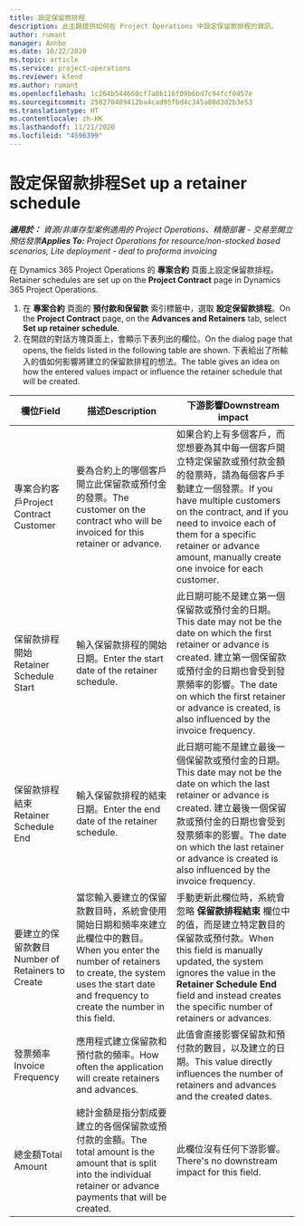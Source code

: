 ```yaml
---
title: 設定保留款排程
description: 此主題提供如何在 Project Operations 中設定保留款排程的資訊。
author: rumant
manager: Annbe
ms.date: 10/22/2020
ms.topic: article
ms.service: project-operations
ms.reviewer: kfend
ms.author: rumant
ms.openlocfilehash: 1c264b544660cf7a0b116f09b6bd7c94fcf0457e
ms.sourcegitcommit: 250270409412ba4cad95fbd4c345a80d3d2b3e53
ms.translationtype: HT
ms.contentlocale: zh-HK
ms.lasthandoff: 11/21/2020
ms.locfileid: "4596399"
---
```

# <a name="set-up-a-retainer-schedule"></a><span data-ttu-id="d59a8-103">設定保留款排程</span><span class="sxs-lookup"><span data-stu-id="d59a8-103">Set up a retainer schedule</span></span>

<span data-ttu-id="d59a8-104">_**適用於：** 資源/非庫存型案例適用的 Project Operations、精簡部署 - 交易至開立預估發票_</span><span class="sxs-lookup"><span data-stu-id="d59a8-104">_**Applies To:** Project Operations for resource/non-stocked based scenarios, Lite deployment - deal to proforma invoicing_</span></span>

<span data-ttu-id="d59a8-105">在 Dynamics 365 Project Operations 的 **專案合約** 頁面上設定保留款排程。</span><span class="sxs-lookup"><span data-stu-id="d59a8-105">Retainer schedules are set up on the **Project Contract** page in Dynamics 365 Project Operations.</span></span>

1. <span data-ttu-id="d59a8-106">在 **專案合約** 頁面的 **預付款和保留款** 索引標籤中，選取 **設定保留款排程**。</span><span class="sxs-lookup"><span data-stu-id="d59a8-106">On the **Project Contract** page, on the **Advances and Retainers** tab, select **Set up retainer schedule**.</span></span>
2. <span data-ttu-id="d59a8-107">在開啟的對話方塊頁面上，會顯示下表列出的欄位。</span><span class="sxs-lookup"><span data-stu-id="d59a8-107">On the dialog page that opens, the fields listed in the following table are shown.</span></span> <span data-ttu-id="d59a8-108">下表給出了所輸入的值如何影響將建立的保留款排程的想法。</span><span class="sxs-lookup"><span data-stu-id="d59a8-108">The table gives an idea on how the entered values impact or influence the retainer schedule that will be created.</span></span>

| <span data-ttu-id="d59a8-109">欄位</span><span class="sxs-lookup"><span data-stu-id="d59a8-109">Field</span></span> | <span data-ttu-id="d59a8-110">描述</span><span class="sxs-lookup"><span data-stu-id="d59a8-110">Description</span></span> | <span data-ttu-id="d59a8-111">下游影響</span><span class="sxs-lookup"><span data-stu-id="d59a8-111">Downstream impact</span></span> |
| --- | --- | --- |
| <span data-ttu-id="d59a8-112">專案合約客戶</span><span class="sxs-lookup"><span data-stu-id="d59a8-112">Project Contract Customer</span></span> | <span data-ttu-id="d59a8-113">要為合約上的哪個客戶開立此保留款或預付金的發票。</span><span class="sxs-lookup"><span data-stu-id="d59a8-113">The customer on the contract who will be invoiced for this retainer or advance.</span></span> | <span data-ttu-id="d59a8-114">如果合約上有多個客戶，而您想要為其中每一個客戶開立特定保留款或預付款金額的發票時，請為每個客戶手動建立一個發票。</span><span class="sxs-lookup"><span data-stu-id="d59a8-114">If you have multiple customers on the contract, and if you need to invoice each of them for a specific retainer or advance amount, manually create one invoice for each customer.</span></span> |
| <span data-ttu-id="d59a8-115">保留款排程開始</span><span class="sxs-lookup"><span data-stu-id="d59a8-115">Retainer Schedule Start</span></span> | <span data-ttu-id="d59a8-116">輸入保留款排程的開始日期。</span><span class="sxs-lookup"><span data-stu-id="d59a8-116">Enter the start date of the retainer schedule.</span></span> | <span data-ttu-id="d59a8-117">此日期可能不是建立第一個保留款或預付金的日期。</span><span class="sxs-lookup"><span data-stu-id="d59a8-117">This date may not be the date on which the first retainer or advance is created.</span></span> <span data-ttu-id="d59a8-118">建立第一個保留款或預付金的日期也會受到發票頻率的影響。</span><span class="sxs-lookup"><span data-stu-id="d59a8-118">The date on which the first retainer or advance is created, is also influenced by the invoice frequency.</span></span> |
| <span data-ttu-id="d59a8-119">保留款排程結束</span><span class="sxs-lookup"><span data-stu-id="d59a8-119">Retainer Schedule End</span></span> | <span data-ttu-id="d59a8-120">輸入保留款排程的結束日期。</span><span class="sxs-lookup"><span data-stu-id="d59a8-120">Enter the end date of the retainer schedule.</span></span> | <span data-ttu-id="d59a8-121">此日期可能不是建立最後一個保留款或預付金的日期。</span><span class="sxs-lookup"><span data-stu-id="d59a8-121">This date may not be the date on which the last retainer or advance is created.</span></span> <span data-ttu-id="d59a8-122">建立最後一個保留款或預付金的日期也會受到發票頻率的影響。</span><span class="sxs-lookup"><span data-stu-id="d59a8-122">The date on which the last retainer or advance is created is also influenced by the invoice frequency.</span></span> |
| <span data-ttu-id="d59a8-123">要建立的保留款數目</span><span class="sxs-lookup"><span data-stu-id="d59a8-123">Number of Retainers to Create</span></span> | <span data-ttu-id="d59a8-124">當您輸入要建立的保留款數目時，系統會使用開始日期和頻率來建立此欄位中的數目。</span><span class="sxs-lookup"><span data-stu-id="d59a8-124">When you enter the number of retainers to create, the system uses the start date and frequency to create the number in this field.</span></span> | <span data-ttu-id="d59a8-125">手動更新此欄位時，系統會忽略 **保留款排程結束** 欄位中的值，而是建立特定數目的保留款或預付款。</span><span class="sxs-lookup"><span data-stu-id="d59a8-125">When this field is manually updated, the system ignores the value in the **Retainer Schedule End** field and instead creates the specific number of retainers or advances.</span></span> |
| <span data-ttu-id="d59a8-126">發票頻率</span><span class="sxs-lookup"><span data-stu-id="d59a8-126">Invoice Frequency</span></span> | <span data-ttu-id="d59a8-127">應用程式建立保留款和預付款的頻率。</span><span class="sxs-lookup"><span data-stu-id="d59a8-127">How often the application will create retainers and advances.</span></span> | <span data-ttu-id="d59a8-128">此值會直接影響保留款和預付款的數目，以及建立的日期。</span><span class="sxs-lookup"><span data-stu-id="d59a8-128">This value directly influences the number of retainers and advances and the created dates.</span></span> |
| <span data-ttu-id="d59a8-129">總金額</span><span class="sxs-lookup"><span data-stu-id="d59a8-129">Total Amount</span></span> | <span data-ttu-id="d59a8-130">總計金額是指分割成要建立的各個保留款或預付款的金額。</span><span class="sxs-lookup"><span data-stu-id="d59a8-130">The total amount is the amount that is split into the individual retainer or advance payments that will be created.</span></span> | <span data-ttu-id="d59a8-131">此欄位沒有任何下游影響。</span><span class="sxs-lookup"><span data-stu-id="d59a8-131">There's no downstream impact for this field.</span></span> |
